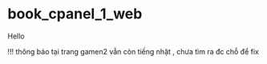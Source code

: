 # book_cpanel_1_web
Hello 

!!! thông báo tại trang gamen2 vẫn còn tiếng nhật , chưa tìm ra đc chỗ để fix
